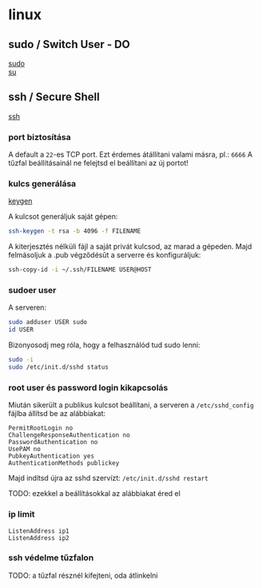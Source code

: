 # linux

## sudo / Switch User - DO

[sudo](https://hu.wikipedia.org/wiki/Sudo)\
[su](https://hu.wikipedia.org/wiki/Su_(Unix))

## ssh / Secure Shell

[ssh](https://hu.wikipedia.org/wiki/Secure_Shell)

### port biztosítása

A default a `22`-es TCP port. Ezt érdemes átállítani valami másra, pl.: `6666`
A tűzfal beállításainál ne felejtsd el beállítani az új portot!

### kulcs generálása

[keygen](https://www.ssh.com/ssh/keygen/)

A kulcsot generáljuk saját gépen:

```bash
ssh-keygen -t rsa -b 4096 -f FILENAME
```

A kiterjesztés nélküli fájl a saját privát kulcsod, az marad a gépeden.
Majd felmásoljuk a .pub végződésűt a serverre és konfiguráljuk:

```bash
ssh-copy-id -i ~/.ssh/FILENAME USER@HOST
```

### sudoer user

A serveren:

```bash
sudo adduser USER sudo
id USER
```

Bizonyosodj meg róla, hogy a felhasználód tud sudo lenni:

```bash
sudo -i
sudo /etc/init.d/sshd status
```

### root user és password login kikapcsolás

Miután sikerült a publikus kulcsot beállítani, a serveren a `/etc/sshd_config` fájlba állítsd be az alábbiakat:

```
PermitRootLogin no
ChallengeResponseAuthentication no
PasswordAuthentication no
UsePAM no
PubkeyAuthentication yes
AuthenticationMethods publickey
```

Majd indítsd újra az sshd szervízt: `/etc/init.d/sshd restart`

TODO: ezekkel a beállításokkal az alábbiakat éred el

### ip limit

```
ListenAddress ip1
ListenAddress ip2
```

### ssh védelme tűzfalon

TODO: a tűzfal résznél kifejteni, oda átlinkelni
